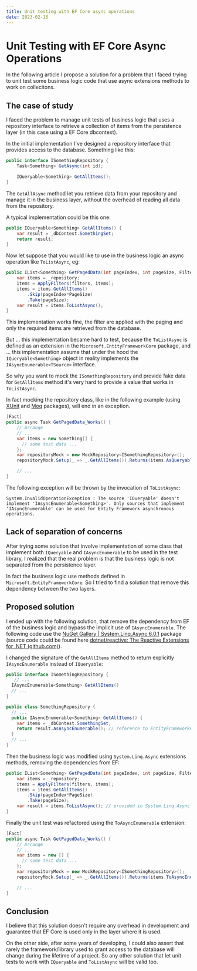 ```yaml
---
title: Unit testing with EF Core async operations
date: 2023-02-16
---
```

# Unit Testing with EF Core Async Operations 

In the following article I propose a solution for a problem that I faced trying to unit test some business logic code that use async extensions methods to work on collecitons.

## The case of study

I faced the problem to manage unit tests of business logic that uses a repository interface to retrieve a collection of items from the persistence layer (in this case using a EF Core dbcontext).

In the initial implementation I've designed a repository interface that provides access to the database. Something like this:

```csharp
public interface ISomethingRepository {
	Task<Something> GetAsync(int id);

	IQueryable<Something> GetAllItems();
}
```

The `GetAllAsync` method let you retrieve data from your repository and manage it in the business layer, without the overhead of reading all data from the repository.

A typical implementation could be this one:

```csharp
public IQueryable<Something> GetAllItems() {
	var result = _dbContest.SomethingSet;
	return result;
}
```

Now let suppose that you would like to use in the business logic an async operation like `ToListAsync`, eg:

```csharp
public IList<Something> GetPagedData(int pageIndex, int pageSize, Filters filters) {
	var items = _repository;
	items = ApplyFilters(filters, items);
	items = items.GetAllItems()
		.Skip(pageIndex*PageSize)
		.Take(pageSize);
	var result = items.ToListAsync();
}
```

This implementation works fine, the filter are applied with the paging and only the required items are retrieved from the database.

But ... this implementation became hard to test, because the `ToListAsync` is defined as an extension in the  `Microsoft.EntityFrameworkCore` package, and  ...   this implementation assume that under the hood the `IQueryable<Something>` object in reality implements the `IAsyncEnumerable<TSource>` interface.

So why you want to mock the `ISomethingRepository` and provide fake data for `GetAllItems` method it's very hard to provide a  value that works in `ToListAsync`.

In fact mocking the repository class, like in the following example (using [XUnit](https://www.nuget.org/packages/xunit) and [Moq](https://www.nuget.org/packages/Moq) packages), will end in an exception.

```csharp
[Fact]
public async Task GetPagedData_Works() {
	// Arrange
	// ...
	var items = new Something[] { 
	  // some test data ...
	}; 
	var repositoryMock = new MockRepository<ISomethingRepository>();
	repositoryMock.Setup(_ => _.GetAllItems()).Returns(items.AsQueryable());

    // ...
}
```

The following exception will be thrown by the invocation of `ToListAsync`:
```
System.InvalidOperationException : The source 'IQueryable' doesn't implement 'IAsyncEnumerable<Something>'. Only sources that implement 'IAsyncEnumerable' can be used for Entity Framework asynchronous operations.
```


## Lack of separation of concerns

After trying some solution that involve implementation of some class that implement both `IQueryable` and `IAsyncEnumerable` to be used in the test library, I realized that the real problem is that the business logic is not  separated from the persistence layer.

In fact the business logic use  methods defined in  `Microsoft.EntityFrameworkCore`. 
So I tried to find a solution that remove this dependency between the two layers.

## Proposed solution

I ended up with the following solution, that remove the dependency from EF of the business logic and bypass the implicit use of `IAsyncEnumerable`. 
The following code use the [NuGet Gallery | System.Linq.Async 6.0.1](https://www.nuget.org/packages/System.Linq.Async)  package (source code could be found here [dotnet/reactive: The Reactive Extensions for .NET (github.com)](https://github.com/dotnet/reactive)).

I changed the signature of the `GetAllItems` method to return  explicitly `IAsyncEnumerable` instead of `IQueryable`:

```csharp
public interface ISomethingRepository {
   // ...
  IAsyncEnumerable<Something> GetAllItems()
  // ...
}

public class SomethingRepository {
  // ...
  public IAsyncEnumerable<Something> GetAllItems() {
	var items = _dbContest.SomethingSet;
	return result.AsAsyncEnumerable(); // reference to EntityFrameworkCore extension
  }
  // ... 
}

```


Then the business logic was modified using `System.Linq.Async` extensions methods, removing the dependencies from EF:

```csharp
public IList<Something> GetPagedData(int pageIndex, int pageSize, Filters filters) {
	var items = _repository;
	items = ApplyFilters(filters, items);
	items = items.GetAllItems()
		.Skip(pageIndex*PageSize)
		.Take(pageSize);
	var result = items.ToListAsync(); // provided in System.Linq.Async
}
```

Finally the unit test was refactored using the `ToAsyncEnumerable` extension:

```csharp
[Fact]
public async Task GetPagedData_Works() {
	// Arrange
	// ...
	var items = new [] { 
	  // some test data ...
	}; 
	var repositoryMock = new MockRepository<ISomethingRepository>();
	repositoryMock.Setup(_ => _.GetAllItems()).Returns(items.ToAsyncEnumerable());

    // ...
}
```

## Conclusion

I believe that this solution doesn't require any overhead in development and guarantee that EF Core is used only in the layer where it is used. 

On the other side, after some years of developing, I could also assert that rarely the framework/library used to  grant access to the database will change during the lifetime of a project. So any other solution that let unit tests to work with `IQueryable` and `ToListAsync` will be valid too.